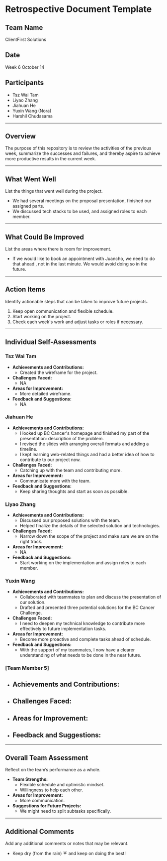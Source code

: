 # Retrospective Document Template

## Team Name

ClientFirst Solutions

## Date

Week 6 October 14

## Participants

- Tsz Wai Tam
- Liyao Zhang
- Jiahuan He
- Yuxin Wang (Nora)
- Harshil Chudasama

---

## Overview

The purpose of this repository is to review the activities of the previous week, summarize the successes and failures, and thereby aspire to achieve more productive results in the current week.

---

## What Went Well

List the things that went well during the project.

- We had several meetings on the proposal presentation, finished our assigned parts.
- We discussed tech stacks to be used, and assigned roles to each member.

---

## What Could Be Improved

List the areas where there is room for improvement.

- If we would like to book an appointment with Juancho, we need to do that ahead , not in the last minute. We would avoid doing so in the future.

---

## Action Items

Identify actionable steps that can be taken to improve future projects.

1. Keep open communication and flexible schedule.
2. Start working on the project.
3. Check each week's work and adjust tasks or roles if necessary.

---

## Individual Self-Assessments

### Tsz Wai Tam

- **Achievements and Contributions:**
  - Created the wireframe for the project.
- **Challenges Faced:**
  - NA
- **Areas for Improvement:**
  - More detailed wireframe.
- **Feedback and Suggestions:**
  - NA

### Jiahuan He

- **Achievements and Contributions:**
  - I looked up BC Cancer's homepage and finished my part of the presentation: description of the problem.
  - I revised the slides with arranging overall formats and adding a timeline.
  - I kept learning web-related things and had a better idea of how to contribute to our project now.
- **Challenges Faced:**
  - Catching up with the team and contributing more.
- **Areas for Improvement:**
  - Communicate more with the team.
- **Feedback and Suggestions:**
  - Keep sharing thoughts and start as soon as possible.

### Liyao Zhang

- **Achievements and Contributions:**
  - Discussed our proposed solutions with the team.
  - Helped finalize the details of the selected solution and technologies.
- **Challenges Faced:**
  - Narrow down the scope of the project and make sure we are on the right track.
- **Areas for Improvement:**
  - NA
- **Feedback and Suggestions:**
  - Start working on the implementation and assign roles to each member.

### Yuxin Wang

- **Achievements and Contributions:**
  - Collaborated with teammates to plan and discuss the presentation of our solution.
  - Drafted and presented three potential solutions for the BC Cancer Challenge.
- **Challenges Faced:**
  - I need to deepen my technical knowledge to contribute more effectively to future implementation tasks.
- **Areas for Improvement:**
  - Become more proactive and complete tasks ahead of schedule.
- **Feedback and Suggestions:**
  - With the support of my teammates, I now have a clearer understanding of what needs to be done in the near future.

### [Team Member 5]

- ## **Achievements and Contributions:**
- ## **Challenges Faced:**
- ## **Areas for Improvement:**
- ## **Feedback and Suggestions:**

---

## Overall Team Assessment

Reflect on the team’s performance as a whole.

- **Team Strengths:**
  - Flexible schedule and optimistic mindset.
  - Willingness to help each other.
- **Areas for Improvement:**
  - More communication.
- **Suggestions for Future Projects:**
  - We might need to split subtasks specifically.

---

## Additional Comments

Add any additional comments or notes that may be relevant.

- Keep dry (from the rain) ☔️ and keep on doing the best!
